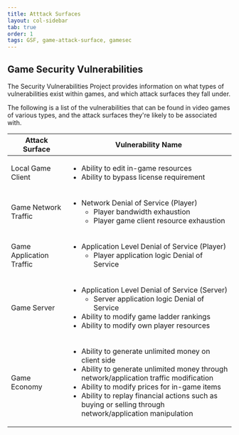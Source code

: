 ```yaml
---
title: Atttack Surfaces
layout: col-sidebar
tab: true
order: 1
tags: GSF, game-attack-surface, gamesec
---
```


## Game Security Vulnerabilities

The Security Vulnerabilities Project provides information on what types of vulnerabilities exist within games, and which attack surfaces they fall under. 

The following is a list of the vulnerabilities that can be found in video games of various types, and the attack surfaces they're likely to be associated with.

<!--TODO: find a better way to create these tables / lists in markdown, embedding the HTML
    into the markdow table like this is very unmaintainable... -->
| Attack Surface | Vulnerability Name |
| -------------- | ------------------ |
| Local Game Client | <ul><li>Ability to edit in-game resources</li><li>Ability to bypass license requirement</li></ul>
| Game Network Traffic | <ul><li>Network Denial of Service (Player)<ul><li>Player bandwidth exhaustion</li><li>Player game client resource exhaustion</li></ul></ul> |
| Game Application Traffic | <ul><li>Application Level Denial of Service (Player)<ul><li>Player application logic Denial of Service</li></ul></ul>
| Game Server | <ul><li>Application Level Denial of Service (Server)<ul><li>Server application logic Denial of Service</li></ul><li>Ability to modify game ladder rankings</li><li>Ability to modify own player resources</li></ul> |
| Game Economy | <ul><li>Ability to generate unlimited money on client side</li><li>Ability to generate unlimited money through network/application traffic modification</li><li>Ability to modify prices for in-game items</li><li>Ability to replay financial actions such as buying or selling through network/application manipulation</li> |